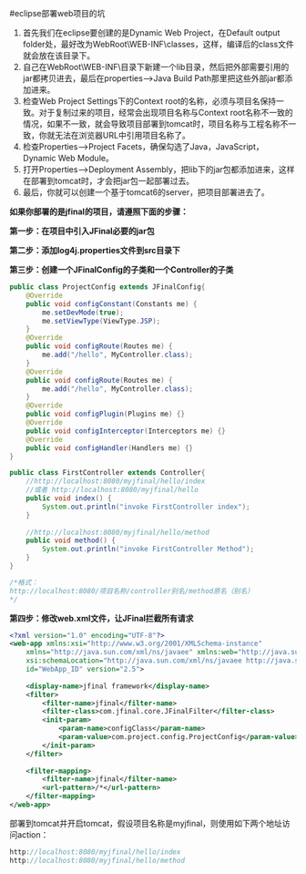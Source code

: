 #eclipse部署web项目的坑
1. 首先我们在eclipse要创建的是Dynamic Web Project，在Default output folder处，最好改为WebRoot\WEB-INF\classes，这样，编译后的class文件就会放在该目录下。
2. 自己在WebRoot\WEB-INF\目录下新建一个lib目录，然后把外部需要引用的jar都拷贝进去，最后在properties-->Java Build Path那里把这些外部jar都添加进来。
3. 检查Web Project Settings下的Context root的名称，必须与项目名保持一致。对于复制过来的项目，经常会出现项目名称与Context root名称不一致的情况，如果不一致，就会导致项目部署到tomcat时，项目名称与工程名称不一致，你就无法在浏览器URL中引用项目名称了。
4. 检查Properties-->Project Facets，确保勾选了Java，JavaScript，Dynamic Web Module。
5. 打开Properties-->Deployment Assembly，把lib下的jar包都添加进来，这样在部署到tomcat时，才会把jar包一起部署过去。
6. 最后，你就可以创建一个基于tomcat6的server，把项目部署进去了。

**如果你部署的是jfinal的项目，请遵照下面的步骤：**

**第一步：在项目中引入JFinal必要的jar包**

**第二步：添加log4j.properties文件到src目录下**

**第三步：创建一个JFinalConfig的子类和一个Controller的子类**

```java
public class ProjectConfig extends JFinalConfig{
	@Override
	public void configConstant(Constants me) {
		me.setDevMode(true);
		me.setViewType(ViewType.JSP);	
	}
	@Override
	public void configRoute(Routes me) {
		me.add("/hello", MyController.class);
	}
    @Override
	public void configRoute(Routes me) {
		me.add("/hello", MyController.class);
	}
	@Override
	public void configPlugin(Plugins me) {}
	@Override
	public void configInterceptor(Interceptors me) {}
	@Override
	public void configHandler(Handlers me) {}
}

public class FirstController extends Controller{
    //http://localhost:8080/myjfinal/hello/index
    //或者 http://localhost:8080/myjfinal/hello
	public void index() {
		System.out.println("invoke FirstController index");
	}
  
    //http://localhost:8080/myjfinal/hello/method
	public void method() {
		System.out.println("invoke FirstController Method");
	}
}

/*格式：
http://localhost:8080/项目名称/controller别名/method原名（别名）
*/
```

**第四步：修改web.xml文件，让JFinal拦截所有请求**

```xml
<?xml version="1.0" encoding="UTF-8"?>
<web-app xmlns:xsi="http://www.w3.org/2001/XMLSchema-instance"
	xmlns="http://java.sun.com/xml/ns/javaee" xmlns:web="http://java.sun.com/xml/ns/javaee/web-app_2_5.xsd"
	xsi:schemaLocation="http://java.sun.com/xml/ns/javaee http://java.sun.com/xml/ns/javaee/web-app_2_5.xsd"
	id="WebApp_ID" version="2.5">
	
	<display-name>jfinal framework</display-name>
	<filter>
		<filter-name>jfinal</filter-name>
		<filter-class>com.jfinal.core.JFinalFilter</filter-class>
		<init-param>
			<param-name>configClass</param-name>
			<param-value>com.project.config.ProjectConfig</param-value>
		</init-param>
	</filter>
	
	<filter-mapping>
		<filter-name>jfinal</filter-name>
		<url-pattern>/*</url-pattern>
	</filter-mapping>
</web-app>
```

部署到tomcat并开启tomcat，假设项目名称是myjfinal，则使用如下两个地址访问action：

```java
http://localhost:8080/myjfinal/hello/index
http://localhost:8080/myjfinal/hello/method
```





